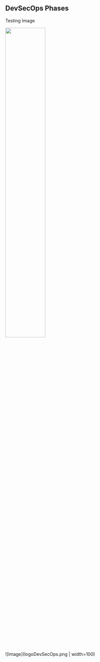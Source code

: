## DevSecOps Phases

Testing Image

<img src="https://user-images.githubusercontent.com/16319829/81180309-2b51f000-8fee-11ea-8a78-ddfe8c3412a7.png" width=50% height=50%>

![Image](logoDevSecOps.png | width=100)

